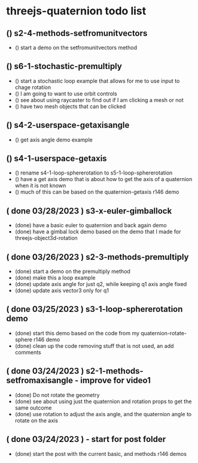 # threejs-quaternion todo list


## () s2-4-methods-setfromunitvectors
* () start a demo on the setfromunitvectors method

## () s6-1-stochastic-premultiply
* () start a stochastic loop example that allows for me to use input to chage rotation
* () I am going to want to use orbit controls
* () see about using raycaster to find out if I am clicking a mesh or not
* () have two mesh objects that can be clicked

## () s4-2-userspace-getaxisangle
* () get axis angle demo example

## () s4-1-userspace-getaxis
* () rename s4-1-loop-sphererotation to s5-1-loop-sphererotation
* () have a get axis demo that is about how to get the axis of a quaternion when it is not known
* () much of this can be based on the quaternion-getaxis r146 demo

## ( done 03/28/2023 ) s3-x-euler-gimballock
* (done) have a basic euler to quaternion and back again demo
* (done) have a gimbal lock demo based on the demo that I made for threejs-object3d-rotation

## ( done 03/26/2023 ) s2-3-methods-premultiply
* (done) start a demo on the premultiply method
* (done) make this a loop example
* (done) update axis angle for just q2, while keeping q1 axis angle fixed 
* (done) update axis vector3 only for q1

## ( done 03/25/2023 ) s3-1-loop-sphererotation demo
* (done) start this demo based on the code from my quaternion-rotate-sphere r146 demo
* (done) clean up the code removing stuff that is not used, an add comments

## ( done 03/24/2023 ) s2-1-methods-setfromaxisangle - improve for video1
* (done) Do not rotate the geometry
* (done) see about using just the quaternion and rotation props to get the same outcome
* (done) use rotation to adjust the axis angle, and the quaternion angle to rotate on the axis

## ( done 03/24/2023 ) - start for post folder
* (done) start the post with the current basic, and methods r146 demos